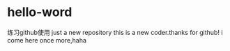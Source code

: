 # hello-word
练习github使用
just a new repository
this is a new coder.thanks for github!
i come here once more,haha
